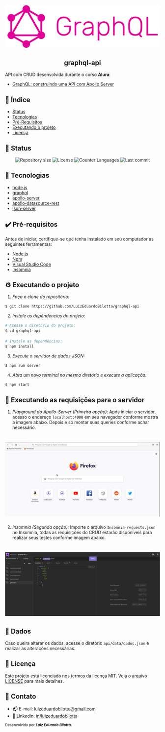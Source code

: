 <h1 align="center">
    <img src="./assets/GraphQL-Logo.png" alt="Banner graphQL"/>
</h1>

<h2 align="center">graphql-api</h2>

  API com CRUD desenvolvida durante o curso <strong>Alura</strong>:</br>
 
 - [GraphQL: construindo uma API com Apollo Server](https://cursos.alura.com.br/course/graphql-construindo-api-apollo-server)

## :dart: Índice
- [Status](#status)
- [Tecnologias](#tecnologias)
- [Pré-Requisitos](#pre-requisitos)
- [Executando o projeto](#executando-o-projeto)
- [Licença](#licença)

## :game_die: Status
<p align="center">
  <img src="https://img.shields.io/github/repo-size/LuizEduardoBilotta/partitioner-csv-file?style=for-the-badge" alt="Repository size">
  <img src="https://img.shields.io/github/license/LuizEduardoBilotta/partitioner-csv-file?style=for-the-badge" alt="License">
  <img src="https://img.shields.io/github/languages/count/LuizEduardoBilotta/partitioner-csv-file?style=for-the-badge&color=eb152a" alt="Counter Languages">
  <img src="https://img.shields.io/github/last-commit/LuizEduardoBilotta/partitioner-csv-file?style=for-the-badge&color=f50cbb" alt="Last commit">
</p>

## :toolbox: Tecnologias
- [node.js](https://nodejs.org/)
- [graphql](https://www.npmjs.com/package/graphql)
- [apollo-server](https://www.npmjs.com/package/apollo-server)
- [apollo-datasource-rest](https://www.npmjs.com/package/apollo-datasource-rest)
- [json-server](https://www.npmjs.com/package/json-server)

## :heavy_check_mark: Pré-requisitos
Antes de iniciar, certifique-se que tenha instalado em seu computador as seguintes ferramentas:
- [Node.js](https://nodejs.org/)
- [Npm](https://www.npmjs.com/)
- [Visual Studio Code](https://visualstudio.microsoft.com/pt-br/)
- [Insomnia](https://insomnia.rest/)

## :gear: Executando o projeto

1. *Faça o clone do repositório:*

```sh
$ git clone https://github.com/LuizEduardoBilotta/graphql-api
```

2. *Instale as depêndencias do projeto:*

```sh
# Acesse o diretório do projeto:
$ cd graphql-api

# Instale as dependências:
$ npm install
```

3. *Execute o servidor de dados JSON:*
```sh
$ npm run server
```

4. *Abra um novo terminal no mesmo diretório e execute a aplicação:*
```sh
$ npm start
```

## :repeat: Executando as requisições para o servidor
1. *_Playground_ do Apollo-Server (Primeira opção):*
Após iniciar o servidor, acesso o endereço `localhost:4000` em seu navegador conforme mostra a imagem abaixo. Depois é só montar suas queries conforme achar necessário.

<h1 align="center">
    <img src="./assets/apollo-server.gif" alt="Playground Apollo-Server"/>
</h1>

2. *Insomnia (Segunda opção):*
Importe o arquivo `Insomnia-requests.json` no Insomnia, todas as requisições do CRUD estarão disponíveis para realizar seus testes conforme imagem abaixo.

<h1 align="center">
    <img src="./assets/insomnia.gif" alt="Playground Apollo-Server"/>
</h1>

## :floppy_disk: Dados
Caso queira alterar os dados, acesse o diretório `api/data/dados.json` e realizar as alterações necessárias.

## :bookmark_tabs: Licença
Este projeto está licenciado nos termos da licença MIT. Veja o arquivo [LICENSE](./LICENSE) para mais detalhes.

## :jigsaw: Contato
- :mailbox_with_mail: E-mail: <a href="mailto:luizeduardobilotta@gmail.com">luizeduardobilotta@gmail.com</a>
- :pushpin: Linkedin: [in/luizeduardobilotta](https://www.linkedin.com/in/luizeduardobilotta)

<sup>Desenvolvido por <i><strong>Luiz Eduardo Bilotta.</i></strong></sup>


